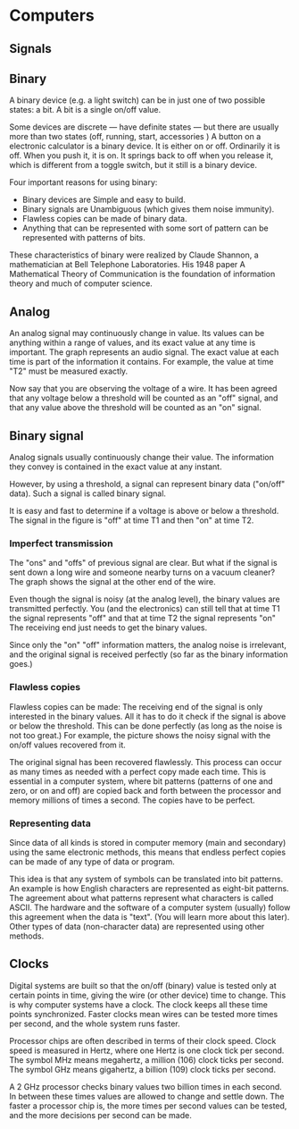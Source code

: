 # Computers

## Signals

## Binary

A binary device (e.g. a light switch) can be in just one of two possible states: a bit. A bit is a single on/off value.

Some devices are  discrete — have definite states — but there are usually more than two states (off, running, start, accessories ) A button on a electronic calculator is a binary device. It is either on or off. Ordinarily it is off. When you push it, it is on. It springs back to off when you release it, which is different from a toggle switch, but it still is a binary device.

Four important reasons for using binary:
- Binary devices are Simple and easy to build.
- Binary signals are Unambiguous (which gives them noise immunity).
- Flawless copies can be made of binary data.
- Anything that can be represented with some sort of pattern can be represented with patterns of bits.

These characteristics of binary were realized by Claude Shannon, a mathematician at Bell Telephone Laboratories. His 1948 paper A Mathematical Theory of Communication is the foundation of information theory and much of computer science.

## Analog

An analog signal may continuously change in value. Its values can be anything within a range of values, and its exact value at any time is important. The graph represents an audio signal. The exact value at each time is part of the information it contains. For example, the value at time "T2" must be measured exactly.

Now say that you are observing the voltage of a wire. It has been agreed that any voltage below a threshold will be counted as an "off" signal, and that any value above the threshold will be counted as an "on" signal.

## Binary signal

Analog signals usually continuously change their value. The information they convey is contained in the exact value at any instant.

However, by using a threshold, a signal can represent binary data ("on/off" data). Such a signal is called binary signal.

It is easy and fast to determine if a voltage is above or below a threshold. The signal in the figure is "off" at time T1 and then "on" at time T2.

### Imperfect transmission

The "ons" and "offs" of previous signal are clear. But what if the signal is sent down a long wire and someone nearby turns on a vacuum cleaner? The graph shows the signal at the other end of the wire.

Even though the signal is noisy (at the analog level), the binary values are transmitted perfectly. You (and the electronics) can still tell that at time T1 the signal represents "off" and that at time T2 the signal represents "on" The receiving end just needs to get the binary values.

Since only the "on" "off" information matters, the analog noise is irrelevant, and the original signal is received perfectly (so far as the binary information goes.)

### Flawless copies

Flawless copies can be made: The receiving end of the signal is only interested in the binary values. All it has to do it check if the signal is above or below the threshold. This can be done perfectly (as long as the noise is not too great.) For example, the picture shows the noisy signal with the on/off values recovered from it.

The original signal has been recovered flawlessly. This process can occur as many times as needed with a perfect copy made each time. This is essential in a computer system, where bit patterns (patterns of one and zero, or on and off) are copied back and forth between the processor and memory millions of times a second. The copies have to be perfect.

### Representing data
Since data of all kinds is stored in computer memory (main and secondary) using the same electronic methods, this means that endless perfect copies can be made of any type of data or program.

This idea is that any system of symbols can be translated into bit patterns. An example is how English characters are represented as eight-bit patterns. The agreement about what patterns represent what characters is called ASCII. The hardware and the software of a computer system (usually) follow this agreement when the data is "text". (You will learn more about this later). Other types of data (non-character data) are represented using other methods.

## Clocks
Digital systems are built so that the on/off (binary) value is tested only at certain points in time, giving the wire (or other device) time to change. This is why computer systems have a clock. The clock keeps all these time points synchronized. Faster clocks mean wires can be tested more times per second, and the whole system runs faster.

Processor chips are often described in terms of their clock speed. Clock speed is measured in Hertz, where one Hertz is one clock tick per second. The symbol MHz means megahertz, a million (106) clock ticks per second. The symbol GHz means gigahertz, a billion (109) clock ticks per second.

A 2 GHz processor checks binary values two billion times in each second. In between these times values are allowed to change and settle down. The faster a processor chip is, the more times per second values can be tested, and the more decisions per second can be made.